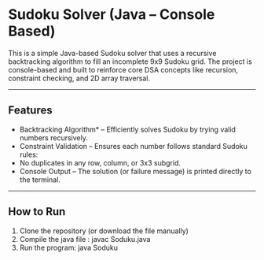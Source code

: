 # Sudoku Solver (Java – Console Based)

This is a simple Java-based Sudoku solver that uses a recursive backtracking algorithm to fill an incomplete 9x9 Sudoku grid. The project is console-based and built to reinforce core DSA concepts like recursion, constraint checking, and 2D array traversal.

---

## Features

- Backtracking Algorithm* – Efficiently solves Sudoku by trying valid numbers recursively.
-  Constraint Validation – Ensures each number follows standard Sudoku rules:
- No duplicates in any row, column, or 3x3 subgrid.
- Console Output – The solution (or failure message) is printed directly to the terminal.

---

## How to Run

1. Clone the repository (or download the file manually)
2. Compile the java file : javac Soduku.java
3. Run the program: java Soduku
  
